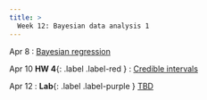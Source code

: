 ```yaml
---
title: >
  Week 12: Bayesian data analysis 1
---
```


Apr 8
: [Bayesian regression](https://socialinteractionlab.github.io/psych710-notes/model-comparison.html)

Apr 10 **HW 4**{: .label .label-red }
: [Credible intervals](https://bookdown.org/danbarch/psy_207_advanced_stats_I/signal-detection-theory.html)

Apr 12
: **Lab**{: .label .label-purple } [TBD](#)
